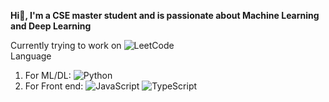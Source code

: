 **Hi👋, I'm a CSE master student and is passionate about Machine Learning and Deep Learning**

Currently trying to work on ![LeetCode](https://img.shields.io/badge/LeetCode-000000?style=for-the-badge&logo=LeetCode&logoColor=#d16c06)  
Language  
1. For ML/DL: ![Python](https://img.shields.io/badge/python-3670A0?style=for-the-badge&logo=python&logoColor=ffdd54)
2. For Front end: ![JavaScript](https://img.shields.io/badge/javascript-%23323330.svg?style=for-the-badge&logo=javascript&logoColor=%23F7DF1E) ![TypeScript](https://img.shields.io/badge/typescript-%23007ACC.svg?style=for-the-badge&logo=typescript&logoColor=white)

<!--
**fish0131/fish0131** is a ✨ _special_ ✨ repository because its `README.md` (this file) appears on your GitHub profile.

Here are some ideas to get you started:

- 🔭 I’m currently working on ...
- 🌱 I’m currently learning ...
- 👯 I’m looking to collaborate on ...
- 🤔 I’m looking for help with ...
- 💬 Ask me about ...
- 📫 How to reach me: ...
- 😄 Pronouns: ...
- ⚡ Fun fact: ...
-->
